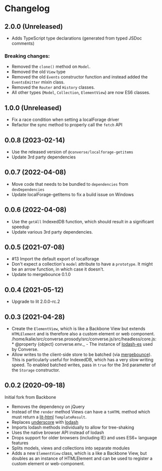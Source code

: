 # Changelog

## 2.0.0 (Unreleased)

- Adds TypeScript type declarations (generated from typed JSDoc comments)

### Breaking changes:

- Removed the `clone()` method on `Model`.
- Removed the old `View` type
- Removed the old `Events` constructor function and instead added the `EventsEmitter` mixin class.
- Removed the `Router` and `History` classes.
- All other types (`Model`, `Collection`, `ElementView`) are now ES6 classes.

## 1.0.0 (Unreleased)

- Fix a race condition when setting a localForage driver
- Refactor the sync method to properly call the `fetch` API

## 0.0.8 (2023-02-14)

- Use the released version of `@converse/localforage-getitems`
- Update 3rd party dependencies

## 0.0.7 (2022-04-08)

- Move code that needs to be bundled to `dependencies` from `devDependencies`
- Update localForage-getItems to fix a build issue on Windows

## 0.0.6 (2022-04-08)

- Use the `getAll` IndexedDB function, which should result in a significant speedup
- Update various 3rd party dependencies.

## 0.0.5 (2021-07-08)

- #13 Import the default export of localforage
- Don't expect a collection's `model` attribute to have a `prototype`. It might be an arrow function, in which case it doesn't.
- Update to mergebounce 0.1.0

## 0.0.4 (2021-05-12)

- Upgrade to lit 2.0.0-rc.2

## 0.0.3 (2021-04-28)

- Create the `ElementView`, which is like a Backbone View but extends
  `HTMLElement` and is therefore also a custom element or web component.
/home/kalie/src/converse.prosody/src/converse.js/src/headless/core.js:     * @property {object} converse.env._           - The instance of [lodash-es](http://lodash.com) used by Converse.
- Allow writes to the client-side store to be batched (via [mergebounce](https://github.com/conversejs/mergebounce)).
  This is particularly useful for IndexedDB, which has a very slow writing speed.
  To enabled batched writes, pass in `true` for the 3rd parameter of the
  `Storage` constructor.

## 0.0.2 (2020-09-18)

Initial fork from Backbone

- Removes the dependency on jQuery
- Instead of the `render` method Views can have a `toHTML` method which must return a
  [lit-html](https://lit-html.polymer-project.org/) `TemplateResult`.
- Replaces [underscore](http://underscorejs.org) with [lodash](https://lodash.com)
- Imports lodash methods individually to allow for tree-shaking
- Uses the native browser API instead of lodash
- Drops support for older browsers (including IE) and uses ES6+ language features
- Splits models, views and collections into separate modules
- Adds a new `ElementView` class, which is a like a Backbone View, but doubles
  as an instance of HTMLElement and can be used to register a custom element or
  web-component.
